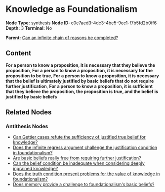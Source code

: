# Knowledge as Foundationalism

**Node Type:** synthesis
**Node ID:** c0e7aed3-4dc3-4be5-9ec1-f7b5fd2b0ff6
**Depth:** 3
**Terminal:** No

**Parent:** [Can an infinite chain of reasons be completed?](can-an-infinite-chain-of-reasons-be-completed-antithesis-c0c9b2dc-eb60-4eff-b2ff-c6c2a3566e93.md)

## Content

**For a person to know a proposition, it is necessary that they believe the proposition**, **For a person to know a proposition, it is necessary for the proposition to be true**, **For a person to know a proposition, it is necessary that the belief is ultimately justified by basic beliefs that do not require further justification**, **For a person to know a proposition, it is sufficient that they believe the proposition, the proposition is true, and the belief is justified by basic beliefs**

## Related Nodes

### Antithesis Nodes

- [Can Gettier cases refute the sufficiency of justified true belief for knowledge?](can-gettier-cases-refute-the-sufficiency-of-justified-true-belief-for-knowledge-antithesis-c06ceee9-8576-4ae8-a4e9-ff9b87e85a74.md)
- [Does the infinite regress argument challenge the justification condition in foundationalism?](does-the-infinite-regress-argument-challenge-the-justification-condition-in-foundationalism-antithesis-85a2cdc8-6da1-462a-9f1c-670083b24adf.md)
- [Are basic beliefs really free from requiring further justification?](are-basic-beliefs-really-free-from-requiring-further-justification-antithesis-2b562ed6-1b7d-451c-9f64-2294afe5588b.md)
- [Can the belief condition be inadequate when considering deeply ingrained knowledge?](can-the-belief-condition-be-inadequate-when-considering-deeply-ingrained-knowledge-antithesis-3d542c95-34c5-4281-9700-ac0e81138128.md)
- [Does the truth condition present problems for the value of knowledge in foundationalism?](does-the-truth-condition-present-problems-for-the-value-of-knowledge-in-foundationalism-antithesis-f3de961f-b24b-4c05-8621-967b727a5aab.md)
- [Does memory provide a challenge to foundationalism's basic beliefs?](does-memory-provide-a-challenge-to-foundationalisms-basic-beliefs-antithesis-b0ea9189-c2a4-497f-a2e6-b69672676bda.md)
